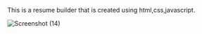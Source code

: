 This is a resume builder that is created using html,css,javascript.

![Screenshot (14)](https://github.com/Elizabath12/resume-builder/assets/118884292/32351d33-3b6e-424d-9533-c2f85cfeb5e4)
